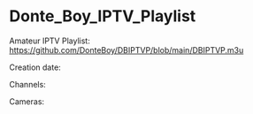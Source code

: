# Donte_Boy_IPTV_Playlist

Amateur IPTV Playlist: https://github.com/DonteBoy/DBIPTVP/blob/main/DBIPTVP.m3u

Creation date: 

Сhannels: 

Сameras: 
